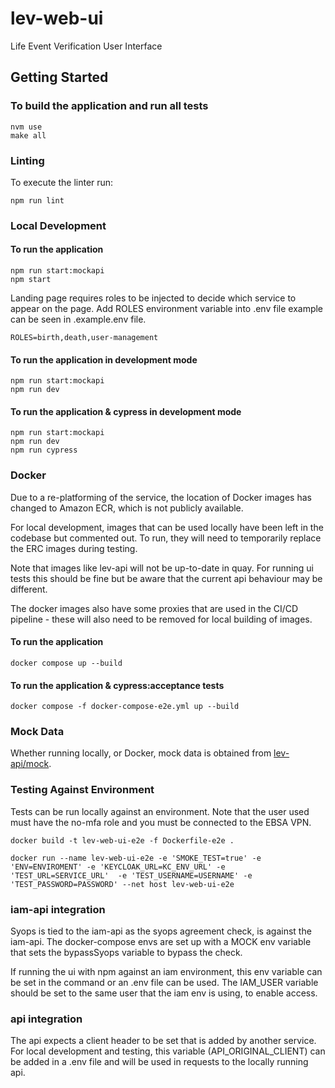 # lev-web-ui
Life Event Verification User Interface

## Getting Started

### To build the application and run all tests
```shell
nvm use
make all
```

### Linting
To execute the linter run:
```shell
npm run lint
```

### Local Development
#### To run the application
```shell
npm run start:mockapi
npm start
```

Landing page requires roles to be injected to decide which service to appear on the page. Add ROLES environment variable into .env file example can be seen in .example.env file.
```shell
ROLES=birth,death,user-management
```

#### To run the application in development mode
```shell
npm run start:mockapi
npm run dev
```

#### To run the application & cypress in development mode
```shell
npm run start:mockapi
npm run dev
npm run cypress
```

### Docker

Due to a re-platforming of the service, the location of Docker images has changed to Amazon ECR, which is not publicly available.

For local development, images that can be used locally have been left in the codebase but commented out. To run, they will need to temporarily replace the ERC images during testing.

Note that images like lev-api will not be up-to-date in quay. For running ui tests this should be fine but be aware that the current api behaviour may be different.

The docker images also have some proxies that are used in the CI/CD pipeline - these will also need to be removed for local building of images.

#### To run the application
```shell
docker compose up --build
```
#### To run the application & cypress:acceptance tests
```shell
docker compose -f docker-compose-e2e.yml up --build
```

### Mock Data
Whether running locally, or Docker, mock data is obtained from [lev-api/mock](https://github.com/UKHomeOffice/lev-api/tree/master/mock).

### Testing Against Environment

Tests can be run locally against an environment. Note that the user used must have the no-mfa role and you must be connected to the EBSA VPN.

`docker build -t lev-web-ui-e2e -f Dockerfile-e2e .`

`docker run --name lev-web-ui-e2e -e 'SMOKE_TEST=true' -e 'ENV=ENVIROMENT' -e 'KEYCLOAK_URL=KC_ENV_URL' -e 'TEST_URL=SERVICE_URL'  -e 'TEST_USERNAME=USERNAME' -e 'TEST_PASSWORD=PASSWORD' --net host lev-web-ui-e2e`

### iam-api integration

Syops is tied to the iam-api as the syops agreement check, is against the iam-api. The docker-compose envs are set up with a 
MOCK env variable that sets the bypassSyops variable to bypass the check. 

If running the ui with npm against an iam environment, this env variable can be set 
in the command or an .env file can be used. The IAM_USER variable should be set to the same user that the iam env is using, to 
enable access. 

### api integration

The api expects a client header to be set that is added by another service. For local development and testing, this variable
(API_ORIGINAL_CLIENT) can be added in a .env file and will be used in requests to the locally running api.